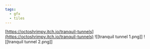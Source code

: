 ```yaml
---
tags:
  - gfx
  - tiles
---
```

[https://octoshrimpy.itch.io/tranquil-tunnels](https://octoshrimpy.itch.io/tranquil-tunnels)
![[tranquil tunnel 1.png]]
![[tranquil tunnel 2.png]]
